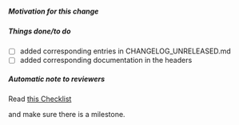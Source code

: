 ##### Motivation for this change

##### Things done/to do

<!-- please fill in the following checklist -->
- [ ] added corresponding entries in CHANGELOG_UNRELEASED.md
- [ ] added corresponding documentation in the headers

<!-- leave this note as a reminder to reviewers -->
##### Automatic note to reviewers

Read [this
Checklist](https://github.com/math-comp/math-comp/wiki/Checklist-for-following,-reviewing-and-playing-with-a-PR#checklist-for-reviewing-a-pr)

and make sure there is a milestone.
